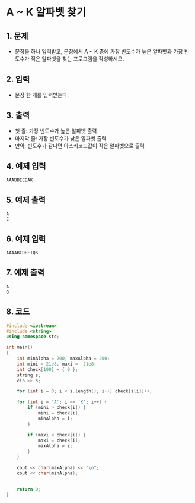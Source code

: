 # A ~ K 알파벳 찾기 #

## 1. 문제

- 문장을 하나 입력받고, 문장에서 A ~ K 중에 가장 빈도수가 높은 알파벳과 가장 빈도수가 적은 알파벳을 찾는 프로그램을 작성하시오.

## 2. 입력
- 문장 한 개를 입력받는다.

## 3. 출력
- 첫 줄: 가장 빈도수가 높은 알파벳 출력
- 마지막 줄: 가장 빈도수가 낮은 알파벳 출력
- 만약, 빈도수가 같다면 아스키코드값이 작은 알파벳으로 출력

## 4. 예제 입력
```
AAABBEEEAK
```

## 5. 예제 출력
```
A
C
```

## 6. 예제 입력

```
AAAABCDEFIQS
```

## 7. 예제 출력

```
A
G
```

## 8. 코드

```c++
#include <iostream>
#include <string>
using namespace std;

int main()
{
    int minAlpha = 200, maxAlpha = 200;
    int mini = 21e8, maxi = -21e8;
    int check[100] = { 0 };
    string s;
    cin >> s;

    for (int i = 0; i < s.length(); i++) check[s[i]]++;

    for (int i = 'A'; i <= 'K'; i++) {
        if (mini > check[i]) {
            mini = check[i];
            minAlpha = i;
        }

        if (maxi < check[i]) {
            maxi = check[i];
            maxAlpha = i;
        }
    }

    cout << char(maxAlpha) << "\n";
    cout << char(minAlpha);


    return 0;
}
```
